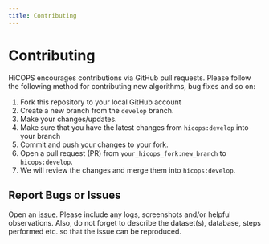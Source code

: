 ```yaml
---
title: Contributing
---
```


# Contributing
HiCOPS encourages contributions via GitHub pull requests. Please follow the following method for contributing new algorithms, bug fixes and so on:

1. Fork this repository to your local GitHub account
2. Create a new branch from the `develop` branch.
3. Make your changes/updates.
4. Make sure that you have the latest changes from `hicops:develop` into your branch
5. Commit and push your changes to your fork.
6. Open a pull request (PR) from `your_hicops_fork:new_branch` to `hicops:develop`.
7. We will review the changes and merge them into `hicops:develop`.


## Report Bugs or Issues
Open an [issue](https://github.com/pcdslab/hicops/issues). Please include any logs, screenshots and/or helpful observations. Also, do not forget to describe the dataset(s), database, steps performed etc. so that the issue can be reproduced.
